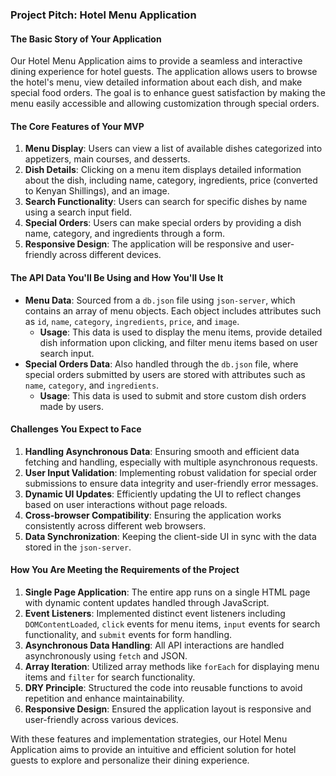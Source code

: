 ### Project Pitch: Hotel Menu Application

#### The Basic Story of Your Application
Our Hotel Menu Application aims to provide a seamless and interactive dining experience for hotel guests. The application allows users to browse the hotel's menu, view detailed information about each dish, and make special food orders. The goal is to enhance guest satisfaction by making the menu easily accessible and allowing customization through special orders.

#### The Core Features of Your MVP
1. **Menu Display**: Users can view a list of available dishes categorized into appetizers, main courses, and desserts.
2. **Dish Details**: Clicking on a menu item displays detailed information about the dish, including name, category, ingredients, price (converted to Kenyan Shillings), and an image.
3. **Search Functionality**: Users can search for specific dishes by name using a search input field.
4. **Special Orders**: Users can make special orders by providing a dish name, category, and ingredients through a form.
5. **Responsive Design**: The application will be responsive and user-friendly across different devices.

#### The API Data You'll Be Using and How You'll Use It
- **Menu Data**: Sourced from a `db.json` file using `json-server`, which contains an array of menu objects. Each object includes attributes such as `id`, `name`, `category`, `ingredients`, `price`, and `image`.
  - **Usage**: This data is used to display the menu items, provide detailed dish information upon clicking, and filter menu items based on user search input.
- **Special Orders Data**: Also handled through the `db.json` file, where special orders submitted by users are stored with attributes such as `name`, `category`, and `ingredients`.
  - **Usage**: This data is used to submit and store custom dish orders made by users.

#### Challenges You Expect to Face
1. **Handling Asynchronous Data**: Ensuring smooth and efficient data fetching and handling, especially with multiple asynchronous requests.
2. **User Input Validation**: Implementing robust validation for special order submissions to ensure data integrity and user-friendly error messages.
3. **Dynamic UI Updates**: Efficiently updating the UI to reflect changes based on user interactions without page reloads.
4. **Cross-browser Compatibility**: Ensuring the application works consistently across different web browsers.
5. **Data Synchronization**: Keeping the client-side UI in sync with the data stored in the `json-server`.

#### How You Are Meeting the Requirements of the Project
1. **Single Page Application**: The entire app runs on a single HTML page with dynamic content updates handled through JavaScript.
2. **Event Listeners**: Implemented distinct event listeners including `DOMContentLoaded`, `click` events for menu items, `input` events for search functionality, and `submit` events for form handling.
3. **Asynchronous Data Handling**: All API interactions are handled asynchronously using `fetch` and JSON.
4. **Array Iteration**: Utilized array methods like `forEach` for displaying menu items and `filter` for search functionality.
5. **DRY Principle**: Structured the code into reusable functions to avoid repetition and enhance maintainability.
6. **Responsive Design**: Ensured the application layout is responsive and user-friendly across various devices.

With these features and implementation strategies, our Hotel Menu Application aims to provide an intuitive and efficient solution for hotel guests to explore and personalize their dining experience.